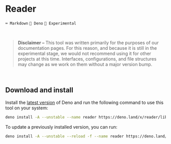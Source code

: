 # Reader

`⌨️ Markdown` `🦕 Deno` `🧪 Experimental`

<br>
 
> **Disclaimer –**
> This tool was written primarily for the purposes of our documentation pages. For this reason, and because it is still in the experimental stage, we would not recommend using it for other projects at this time. Interfaces, configurations, and file structures may change as we work on them without a major version bump.

<br>

<!--

## Overview

[...]

<br>

-->

## Download and install

Install the [latest version][deno:install-latest-version] of Deno and run the following command to use this tool on your system:

```sh
deno install -A --unstable --name reader https://deno.land/x/reader/lib/index.ts
```

To update a previously installed version, you can run:

```sh
deno install -A --unstable --reload -f --name reader https://deno.land/x/reader/lib/index.ts
```

[deno:install-latest-version]: https://github.com/denoland/deno_install#install-latest-version
